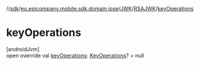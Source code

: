 //[sdk](../../../../index.md)/[eu.epicompany.mobile.sdk.domain.jose](../../index.md)/[JWK](../index.md)/[RSAJWK](index.md)/[keyOperations](key-operations.md)

# keyOperations

[androidJvm]\
open override val [keyOperations](key-operations.md): [KeyOperations](../../-key-operations/index.md)? = null
